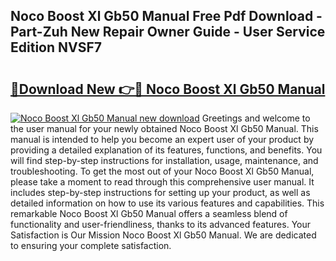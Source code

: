 ## Noco Boost Xl Gb50 Manual Free Pdf Download - Part-Zuh New Repair Owner Guide - User Service Edition NVSF7

# <h2><a href="http://cf18675.oget.top/?id=Noco+Boost+Xl+Gb50+Manual">🔗Download New 👉🔴 Noco Boost Xl Gb50 Manual</a></h2>

[![Noco Boost Xl Gb50 Manual new download](https://i.imgur.com/5g1atiW.png)](http://cf18675.oget.top/?id=Noco+Boost+Xl+Gb50+Manual)
Greetings and welcome to the user manual for your newly obtained Noco Boost Xl Gb50 Manual. This manual is intended to help you become an expert user of your product by providing a detailed explanation of its features, functions, and benefits. You will find step-by-step instructions for installation, usage, maintenance, and troubleshooting. To get the most out of your Noco Boost Xl Gb50 Manual, please take a moment to read through this comprehensive user manual. It includes step-by-step instructions for setting up your product, as well as detailed information on how to use its various features and capabilities. This remarkable Noco Boost Xl Gb50 Manual offers a seamless blend of functionality and user-friendliness, thanks to its advanced features. Your Satisfaction is Our Mission Noco Boost Xl Gb50 Manual. We are dedicated to ensuring your complete satisfaction.
